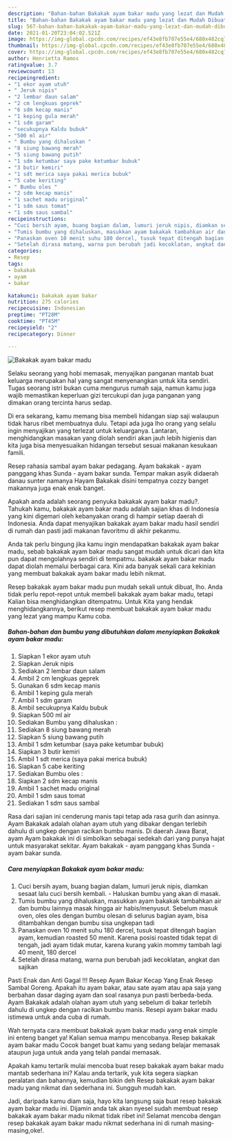 ```yaml
---
description: "Bahan-bahan Bakakak ayam bakar madu yang lezat dan Mudah Dibuat"
title: "Bahan-bahan Bakakak ayam bakar madu yang lezat dan Mudah Dibuat"
slug: 567-bahan-bahan-bakakak-ayam-bakar-madu-yang-lezat-dan-mudah-dibuat
date: 2021-01-20T23:04:02.521Z
image: https://img-global.cpcdn.com/recipes/ef43e8fb707e55e4/680x482cq70/bakakak-ayam-bakar-madu-foto-resep-utama.jpg
thumbnail: https://img-global.cpcdn.com/recipes/ef43e8fb707e55e4/680x482cq70/bakakak-ayam-bakar-madu-foto-resep-utama.jpg
cover: https://img-global.cpcdn.com/recipes/ef43e8fb707e55e4/680x482cq70/bakakak-ayam-bakar-madu-foto-resep-utama.jpg
author: Henrietta Ramos
ratingvalue: 3.7
reviewcount: 13
recipeingredient:
- "1 ekor ayam utuh"
- " Jeruk nipis"
- "2 lembar daun salam"
- "2 cm lengkuas geprek"
- "6 sdm kecap manis"
- "1 keping gula merah"
- "1 sdm garam"
- "secukupnya Kaldu bubuk"
- "500 ml air"
- " Bumbu yang dihaluskan "
- "8 siung bawang merah"
- "5 siung bawang putih"
- "1 sdm ketumbar saya pake ketumbar bubuk"
- "3 butir kemiri"
- "1 sdt merica saya pakai merica bubuk"
- "5 cabe keriting"
- " Bumbu oles "
- "2 sdm kecap manis"
- "1 sachet madu original"
- "1 sdm saus tomat"
- "1 sdm saus sambal"
recipeinstructions:
- "Cuci bersih ayam, buang bagian dalam, lumuri jeruk nipis, diamkan sesaat lalu cuci bersih kembali. Haluskan bumbu yang akan di masak."
- "Tumis bumbu yang dihaluskan, masukkan ayam bakakak tambahkan air dan bumbu lainnya masak hingga air habis/menyusut. Sebelum masuk oven, oles oles dengan bumbu olesan di selurus bagian ayam, bisa ditambahkan dengan bumbu sisa ungkepan tadi"
- "Panaskan oven 10 menit suhu 180 dercel, tusuk tepat ditengah bagian ayam, kemudian roasted 50 menit. Karena posisi roasted tidak tepat di tengah, jadi ayam tidak mutar, karena kurang yakin mommy tambah lagi 40 menit, 180 dercel"
- "Setelah dirasa matang, warna pun berubah jadi kecoklatan, angkat dan sajikan"
categories:
- Resep
tags:
- bakakak
- ayam
- bakar

katakunci: bakakak ayam bakar 
nutrition: 275 calories
recipecuisine: Indonesian
preptime: "PT28M"
cooktime: "PT45M"
recipeyield: "2"
recipecategory: Dinner

---
```



![Bakakak ayam bakar madu](https://img-global.cpcdn.com/recipes/ef43e8fb707e55e4/680x482cq70/bakakak-ayam-bakar-madu-foto-resep-utama.jpg)

Selaku seorang yang hobi memasak, menyajikan panganan mantab buat keluarga merupakan hal yang sangat menyenangkan untuk kita sendiri. Tugas seorang istri bukan cuma mengurus rumah saja, namun kamu juga wajib memastikan keperluan gizi tercukupi dan juga panganan yang dimakan orang tercinta harus sedap.

Di era  sekarang, kamu memang bisa membeli hidangan siap saji walaupun tidak harus ribet membuatnya dulu. Tetapi ada juga lho orang yang selalu ingin menyajikan yang terlezat untuk keluarganya. Lantaran, menghidangkan masakan yang diolah sendiri akan jauh lebih higienis dan kita juga bisa menyesuaikan hidangan tersebut sesuai makanan kesukaan famili. 

Resep rahasia sambal ayam bakar pedagang. Ayam bakakak - ayam panggang khas Sunda - ayam bakar sunda. Tempar makan asyik didaerah danau sunter namanya Hayam Bakakak disini tempatnya cozzy banget makannya juga enak enak banget.

Apakah anda adalah seorang penyuka bakakak ayam bakar madu?. Tahukah kamu, bakakak ayam bakar madu adalah sajian khas di Indonesia yang kini digemari oleh kebanyakan orang di hampir setiap daerah di Indonesia. Anda dapat menyajikan bakakak ayam bakar madu hasil sendiri di rumah dan pasti jadi makanan favoritmu di akhir pekanmu.

Anda tak perlu bingung jika kamu ingin mendapatkan bakakak ayam bakar madu, sebab bakakak ayam bakar madu sangat mudah untuk dicari dan kita pun dapat mengolahnya sendiri di tempatmu. bakakak ayam bakar madu dapat diolah memalui berbagai cara. Kini ada banyak sekali cara kekinian yang membuat bakakak ayam bakar madu lebih nikmat.

Resep bakakak ayam bakar madu pun mudah sekali untuk dibuat, lho. Anda tidak perlu repot-repot untuk membeli bakakak ayam bakar madu, tetapi Kalian bisa menghidangkan ditempatmu. Untuk Kita yang hendak menghidangkannya, berikut resep membuat bakakak ayam bakar madu yang lezat yang mampu Kamu coba.

<!--inarticleads1-->

##### Bahan-bahan dan bumbu yang dibutuhkan dalam menyiapkan Bakakak ayam bakar madu:

1. Siapkan 1 ekor ayam utuh
1. Siapkan  Jeruk nipis
1. Sediakan 2 lembar daun salam
1. Ambil 2 cm lengkuas geprek
1. Gunakan 6 sdm kecap manis
1. Ambil 1 keping gula merah
1. Ambil 1 sdm garam
1. Ambil secukupnya Kaldu bubuk
1. Siapkan 500 ml air
1. Sediakan  Bumbu yang dihaluskan :
1. Sediakan 8 siung bawang merah
1. Siapkan 5 siung bawang putih
1. Ambil 1 sdm ketumbar (saya pake ketumbar bubuk)
1. Siapkan 3 butir kemiri
1. Ambil 1 sdt merica (saya pakai merica bubuk)
1. Siapkan 5 cabe keriting
1. Sediakan  Bumbu oles :
1. Siapkan 2 sdm kecap manis
1. Ambil 1 sachet madu original
1. Ambil 1 sdm saus tomat
1. Sediakan 1 sdm saus sambal


Rasa dari sajian ini cenderung manis tapi tetap ada rasa gurih dan asinnya. Ayam Bakakak adalah olahan ayam utuh yang dibakar dengan terlebih dahulu di ungkep dengan racikan bumbu manis. Di daerah Jawa Barat, ayam Ayam bakakak ini di simbolkan sebagai sedekah dari yang punya hajat untuk masyarakat sekitar. Ayam bakakak - ayam panggang khas Sunda - ayam bakar sunda. 

<!--inarticleads2-->

##### Cara menyiapkan Bakakak ayam bakar madu:

1. Cuci bersih ayam, buang bagian dalam, lumuri jeruk nipis, diamkan sesaat lalu cuci bersih kembali. - Haluskan bumbu yang akan di masak.
1. Tumis bumbu yang dihaluskan, masukkan ayam bakakak tambahkan air dan bumbu lainnya masak hingga air habis/menyusut. Sebelum masuk oven, oles oles dengan bumbu olesan di selurus bagian ayam, bisa ditambahkan dengan bumbu sisa ungkepan tadi
1. Panaskan oven 10 menit suhu 180 dercel, tusuk tepat ditengah bagian ayam, kemudian roasted 50 menit. Karena posisi roasted tidak tepat di tengah, jadi ayam tidak mutar, karena kurang yakin mommy tambah lagi 40 menit, 180 dercel
1. Setelah dirasa matang, warna pun berubah jadi kecoklatan, angkat dan sajikan


Pasti Enak dan Anti Gagal !!! Resep Ayam Bakar Kecap Yang Enak Resep Sambal Goreng. Apakah itu ayam bakar, atau sate ayam atau apa saja yang berbahan dasar daging ayam dan soal rasanya pun pasti berbeda-beda. Ayam Bakakak adalah olahan ayam utuh yang sebelum di bakar terlebih dahulu di ungkep dengan racikan bumbu manis. Resepi ayam bakar madu istimewa untuk anda cuba di rumah. 

Wah ternyata cara membuat bakakak ayam bakar madu yang enak simple ini enteng banget ya! Kalian semua mampu mencobanya. Resep bakakak ayam bakar madu Cocok banget buat kamu yang sedang belajar memasak ataupun juga untuk anda yang telah pandai memasak.

Apakah kamu tertarik mulai mencoba buat resep bakakak ayam bakar madu mantab sederhana ini? Kalau anda tertarik, yuk kita segera siapkan peralatan dan bahannya, kemudian bikin deh Resep bakakak ayam bakar madu yang nikmat dan sederhana ini. Sungguh mudah kan. 

Jadi, daripada kamu diam saja, hayo kita langsung saja buat resep bakakak ayam bakar madu ini. Dijamin anda tak akan nyesel sudah membuat resep bakakak ayam bakar madu nikmat tidak ribet ini! Selamat mencoba dengan resep bakakak ayam bakar madu nikmat sederhana ini di rumah masing-masing,oke!.

